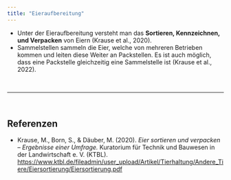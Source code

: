 ```yaml
---
title: "Eieraufbereitung"
---
```



- Unter der Eieraufbereitung versteht man das **Sortieren, Kennzeichnen, und Verpacken** von Eiern (Krause et al., 2020).
- Sammelstellen sammeln die Eier, welche von mehreren Betrieben kommen und leiten diese Weiter an Packstellen. Es ist auch möglich, dass eine Packstelle gleichzeitig eine Sammelstelle ist (Krause et al., 2022). 



<br>

---

<br> 

## Referenzen
- Krause, M., Born, S., & Däuber, M. (2020). *Eier sortieren und verpacken – Ergebnisse einer Umfrage.* Kuratorium für Technik und Bauwesen in der Landwirtschaft e. V. (KTBL). <https://www.ktbl.de/fileadmin/user_upload/Artikel/Tierhaltung/Andere_Tiere/Eiersortierung/Eiersortierung.pdf>
